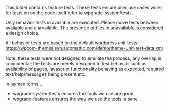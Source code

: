 This folder contains feature tests. These tests ensure user use cases work; for
tests on on the code itself refer to wpgrade-system/tests.

Only behavior tests in available are executed. Please move tests between
available and unavailable. The presence of files in unavailable is considered
a design choice.

All behavior tests are based on the default wordpress unit tests:
https://wpcom-themes.svn.automattic.com/demo/theme-unit-test-data.xml

Note: these tests were not designed to emulate the process, any overlap is
coincidental; the tests are merely designed to test behavior such as
availability of pages, javascript functionality behaving as expected, required
text/help/messages being present etc.


In layman terms...

 * wpgrade-system/tests ensures the tools we use are good
 * wpgrade-features ensures the way we use the tools is sane
